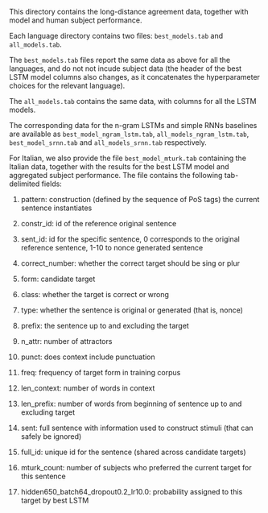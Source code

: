 This directory contains the long-distance agreement data, together with model and human subject performance.

Each language directory contains two files: `best_models.tab` and `all_models.tab`.

The `best_models.tab` files report the same data as above for all the languages, and do not not incude subject data (the header of the best LSTM model columns also changes, as it concatenates the hyperparameter choices for the relevant language).

The `all_models.tab` contains the same data, with columns for all the LSTM models.

The corresponding data for the n-gram LSTMs and simple RNNs baselines are available as `best_model_ngram_lstm.tab`, `all_models_ngram_lstm.tab`, `best_model_srnn.tab` and `all_models_srnn.tab` respectively.

For Italian, we also provide the file `best_model_mturk.tab` containing the Italian data, together with the results for the best LSTM model and aggregated subject performance. The file contains the following tab-delimited fields:

1. pattern: construction (defined by the sequence of PoS tags) the current sentence instantiates

2. constr_id: id of the reference original sentence

4. sent_id: id for the specific sentence, 0 corresponds to the original reference sentence, 1-10 to nonce generated sentence 

4) correct_number: whether the correct target should be sing or plur

5) form: candidate target

6) class: whether the target is correct or wrong

7) type: whether the sentence is original or generated (that is, nonce)

8) prefix: the sentence up to and excluding the target

9) n_attr: number of attractors

10) punct: does context include punctuation

11) freq: frequency of target form in training corpus

12) len_context: number of words in context

13) len_prefix: number of words from beginning of sentence up to and excluding target

14) sent: full sentence with information used to construct stimuli (that can safely be ignored)

15) full_id: unique id for the sentence (shared across candidate targets)

16) mturk_count: number of subjects who preferred the current target for this sentence

17) hidden650_batch64_dropout0.2_lr10.0: probability assigned to this target by best LSTM

